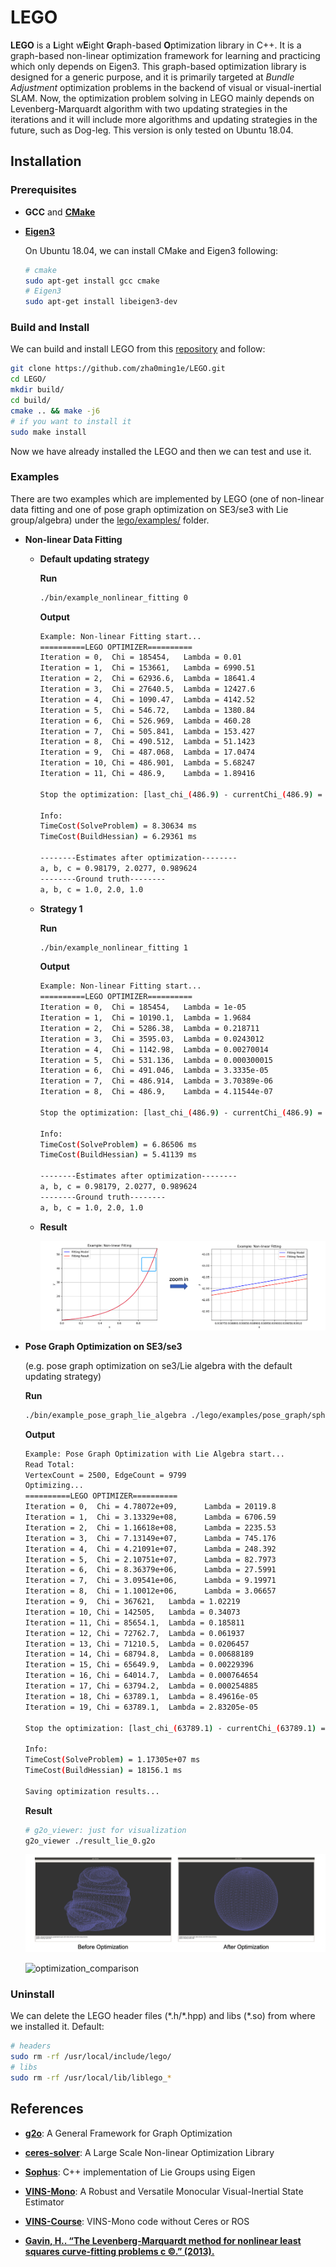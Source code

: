 # LEGO #

**LEGO** is a **L**ight w**E**ight **G**raph-based **O**ptimization library in C++. It is a graph-based non-linear optimization framework for learning and practicing which only depends on Eigen3. This graph-based optimization library is designed for a generic purpose, and it is primarily targeted at *Bundle Adjustment* optimization problems in the backend of visual or visual-inertial SLAM. Now, the optimization problem solving in LEGO mainly depends on Levenberg-Marquardt algorithm with two updating strategies in the iterations and it will include more algorithms and updating strategies in the future, such as Dog-leg. This version is only tested on Ubuntu 18.04. 



## Installation ##

### Prerequisites

- **GCC** and [**CMake**](https://cmake.org/) 

- [**Eigen3**](http://eigen.tuxfamily.org/) 

  On Ubuntu 18.04, we can install CMake and Eigen3 following: 

  ```bash
  # cmake 
  sudo apt-get install gcc cmake 
  # Eigen3 
  sudo apt-get install libeigen3-dev 
  ```

### Build and Install 

We can build and install LEGO from this [repository](https://github.com/zha0ming1e/LEGO.git) and follow: 

```bash
git clone https://github.com/zha0ming1e/LEGO.git 
cd LEGO/ 
mkdir build/ 
cd build/ 
cmake .. && make -j6 
# if you want to install it 
sudo make install 
```

Now we have already installed the LEGO and then we can test and use it.

### Examples

There are two examples which are implemented by LEGO (one of non-linear data fitting and one of pose graph optimization on SE3/se3 with Lie group/algebra) under the [lego/examples/](./lego/examples/) folder.

- **Non-linear Data Fitting** 

  - **Default updating strategy** 

    **Run** 

    ```bash
    ./bin/example_nonlinear_fitting 0 
    ```

    **Output** 

    ```bash
    Example: Non-linear Fitting start... 
    ==========LEGO OPTIMIZER==========
    Iteration = 0,	Chi = 185454,	Lambda = 0.01
    Iteration = 1,	Chi = 153661,	Lambda = 6990.51
    Iteration = 2,	Chi = 62936.6,	Lambda = 18641.4
    Iteration = 3,	Chi = 27640.5,	Lambda = 12427.6
    Iteration = 4,	Chi = 1090.47,	Lambda = 4142.52
    Iteration = 5,	Chi = 546.72,	Lambda = 1380.84
    Iteration = 6,	Chi = 526.969,	Lambda = 460.28
    Iteration = 7,	Chi = 505.841,	Lambda = 153.427
    Iteration = 8,	Chi = 490.512,	Lambda = 51.1423
    Iteration = 9,	Chi = 487.068,	Lambda = 17.0474
    Iteration = 10,	Chi = 486.901,	Lambda = 5.68247
    Iteration = 11,	Chi = 486.9,	Lambda = 1.89416
    
    Stop the optimization: [last_chi_(486.9) - currentChi_(486.9) = 1.17714e-06] < 1e-5
    
    Info: 
    TimeCost(SolveProblem) = 8.30634 ms
    TimeCost(BuildHessian) = 6.29361 ms
    
    --------Estimates after optimization--------
    a, b, c = 0.98179, 2.0277, 0.989624
    --------Ground truth--------
    a, b, c = 1.0, 2.0, 1.0 
    ```

  - **Strategy 1** 

    **Run** 

    ```bash
    ./bin/example_nonlinear_fitting 1 
    ```

    **Output** 

    ```bash
    Example: Non-linear Fitting start... 
    ==========LEGO OPTIMIZER==========
    Iteration = 0,	Chi = 185454,	Lambda = 1e-05
    Iteration = 1,	Chi = 10190.1,	Lambda = 1.9684
    Iteration = 2,	Chi = 5286.38,	Lambda = 0.218711
    Iteration = 3,	Chi = 3595.03,	Lambda = 0.0243012
    Iteration = 4,	Chi = 1142.98,	Lambda = 0.00270014
    Iteration = 5,	Chi = 531.136,	Lambda = 0.000300015
    Iteration = 6,	Chi = 491.046,	Lambda = 3.3335e-05
    Iteration = 7,	Chi = 486.914,	Lambda = 3.70389e-06
    Iteration = 8,	Chi = 486.9,	Lambda = 4.11544e-07
    
    Stop the optimization: [last_chi_(486.9) - currentChi_(486.9) = 8.1672e-07] < 1e-5
    
    Info: 
    TimeCost(SolveProblem) = 6.86506 ms
    TimeCost(BuildHessian) = 5.41139 ms
    
    --------Estimates after optimization--------
    a, b, c = 0.98179, 2.0277, 0.989624
    --------Ground truth--------
    a, b, c = 1.0, 2.0, 1.0 
    ```
    
  - **Result** 

    ![nonlinear_fitting](./image/nonlinear_fitting.png) 

- **Pose Graph Optimization on SE3/se3** 

  (e.g. pose graph optimization on se3/Lie algebra with the default updating strategy) 

  **Run** 
  
  ```bash 
  ./bin/example_pose_graph_lie_algebra ./lego/examples/pose_graph/sphere_with_noise.g2o 0 
  ```

  **Output** 
  
  ```bash
  Example: Pose Graph Optimization with Lie Algebra start...
  Read Total:
  VertexCount = 2500, EdgeCount = 9799
  Optimizing...
  ==========LEGO OPTIMIZER==========
  Iteration = 0,  Chi = 4.78072e+09,      Lambda = 20119.8
  Iteration = 1,  Chi = 3.13329e+08,      Lambda = 6706.59
  Iteration = 2,  Chi = 1.16618e+08,      Lambda = 2235.53
  Iteration = 3,  Chi = 7.13149e+07,      Lambda = 745.176
  Iteration = 4,  Chi = 4.21091e+07,      Lambda = 248.392
  Iteration = 5,  Chi = 2.10751e+07,      Lambda = 82.7973
  Iteration = 6,  Chi = 8.36379e+06,      Lambda = 27.5991
  Iteration = 7,  Chi = 3.09541e+06,      Lambda = 9.19971
  Iteration = 8,  Chi = 1.10012e+06,      Lambda = 3.06657
  Iteration = 9,  Chi = 367621,   Lambda = 1.02219
  Iteration = 10, Chi = 142505,   Lambda = 0.34073
  Iteration = 11, Chi = 85654.1,  Lambda = 0.185811
  Iteration = 12, Chi = 72762.7,  Lambda = 0.061937
  Iteration = 13, Chi = 71210.5,  Lambda = 0.0206457
  Iteration = 14, Chi = 68794.8,  Lambda = 0.00688189
  Iteration = 15, Chi = 65649.9,  Lambda = 0.00229396
  Iteration = 16, Chi = 64014.7,  Lambda = 0.000764654
  Iteration = 17, Chi = 63794.2,  Lambda = 0.000254885
  Iteration = 18, Chi = 63789.1,  Lambda = 8.49616e-05
  Iteration = 19, Chi = 63789.1,  Lambda = 2.83205e-05
  
  Stop the optimization: [last_chi_(63789.1) - currentChi_(63789.1) = 5.42382e-06] < 1e-05
  
  Info:
  TimeCost(SolveProblem) = 1.17305e+07 ms
  TimeCost(BuildHessian) = 18156.1 ms
  
  Saving optimization results... 
  ```
  
  **Result** 
  ```bash 
  # g2o_viewer: just for visualization 
  g2o_viewer ./result_lie_0.g2o 
  ```
  ![before_after_optimization](./image/before_after_optimization.png) 
  
  ![optimization_comparison](./image/optimization_comparison.gif)  

### Uninstall

We can delete the LEGO header files (\*.h/\*.hpp) and libs (\*.so) from where we installed it. Default: 

```bash
# headers 
sudo rm -rf /usr/local/include/lego/ 
# libs 
sudo rm -rf /usr/local/lib/liblego_* 
```



## References ## 

- [**g2o**](https://github.com/RainerKuemmerle/g2o): A General Framework for Graph Optimization 
- [**ceres-solver**](http://ceres-solver.org/): A Large Scale Non-linear Optimization Library 

- [**Sophus**](https://github.com/strasdat/Sophus): C++ implementation of Lie Groups using Eigen 
- [**VINS-Mono**](https://github.com/HKUST-Aerial-Robotics/VINS-Mono): A Robust and Versatile Monocular Visual-Inertial State Estimator 
- [**VINS-Course**](https://github.com/HeYijia/VINS-Course): VINS-Mono code without Ceres or ROS 
- [**Gavin, H.. “The Levenberg-Marquardt method for nonlinear least squares curve-fitting problems c ©.” (2013).**](http://people.duke.edu/~hpgavin/ce281/lm.pdf) 

